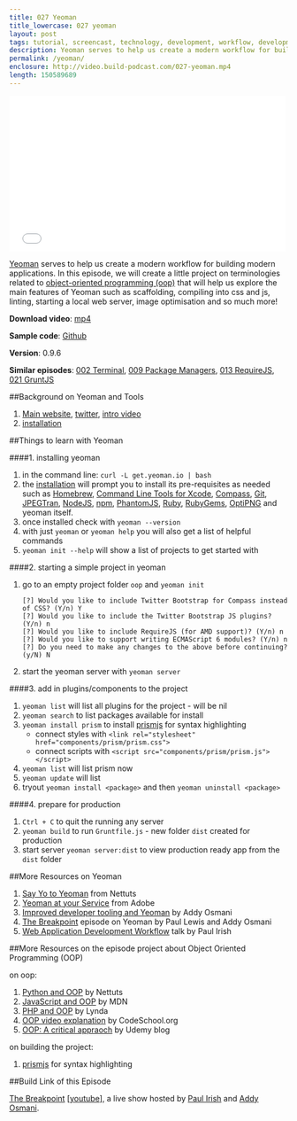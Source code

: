 ```yaml
---
title: 027 Yeoman
title_lowercase: 027 yeoman
layout: post
tags: tutorial, screencast, technology, development, workflow, development, yeoman, build, automation, optimisation, minification, scaffolding, generators, package managers
description: Yeoman serves to help us create a modern workflow for building modern applications. In this episode, we will create a little project on terminologies related to object-oriented programming (oop) that will help us explore the main features of Yeoman such as scaffolding, compiling into css and js, linting, starting a local web server, image optimisation and so much more!
permalink: /yeoman/
enclosure: http://video.build-podcast.com/027-yeoman.mp4
length: 150589689
---
```


<div id="video"><iframe src="//player.vimeo.com/video/56398883" width="500" height="281" frameborder="0" webkitallowfullscreen mozallowfullscreen allowfullscreen></iframe></div>

[Yeoman](http://yeoman.io/) serves to help us create a modern workflow for building modern applications. In this episode, we will create a little project on terminologies related to [object-oriented programming (oop)](http://en.wikipedia.org/wiki/Object-oriented_programming) that will help us explore the main features of Yeoman such as scaffolding, compiling into css and js, linting, starting a local web server, image optimisation and so much more!

**Download video**: [mp4](http://video.build-podcast.com/027-yeoman.mp4)

**Sample code**: [Github](https://github.com/sayanee/build-podcast/tree/master/027-yeoman)

**Version**: 0.9.6

**Similar episodes**: [002 Terminal](/terminal), [009 Package Managers](/package-managers), [013 RequireJS](/requirejs), [021 GruntJS](/gruntjs)

##Background on Yeoman and Tools

1. [Main website](http://yeoman.io/), [twitter](http://twitter.com/yeoman), [intro video](http://www.youtube.com/watch?v=vFacaBinGZ0#!)
1. [installation](https://github.com/yeoman/yeoman/wiki/Manual-Install)


##Things to learn with Yeoman

####1. installing yeoman

1. in the command line: `curl -L get.yeoman.io | bash`
1. the [installation](https://github.com/yeoman/yeoman/wiki/Manual-Install) will prompt you to install its pre-requisites as needed such as [Homebrew](http://mxcl.github.com/homebrew/), [Command Line Tools for Xcode](https://developer.apple.com/xcode/), [Compass](http://compass-style.org/), [Git](http://git-scm.com/), [JPEGTran](http://jpegclub.org/jpegtran/), [NodeJS](http://nodejs.org/), [npm](https://npmjs.org/), [PhantomJS](http://phantomjs.org/), [Ruby](http://www.ruby-lang.org/en/), [RubyGems](http://rubygems.org/), [OptiPNG](http://optipng.sourceforge.net/) and yeoman itself.
1. once installed check with `yeoman --version`
1. with just `yeoman` or `yeoman help` you will also get a list of helpful commands
1. `yeoman init --help` will show a list of projects to get started with

####2. starting a simple project in yeoman

1. go to an empty project folder `oop` and `yeoman init`

    ```
    [?] Would you like to include Twitter Bootstrap for Compass instead of CSS? (Y/n) Y
    [?] Would you like to include the Twitter Bootstrap JS plugins? (Y/n) n
    [?] Would you like to include RequireJS (for AMD support)? (Y/n) n
    [?] Would you like to support writing ECMAScript 6 modules? (Y/n) n
    [?] Do you need to make any changes to the above before continuing? (y/N) N
    ```
 1. start the yeoman server with `yeoman server`

####3. add in plugins/components to the project

1. `yeoman list` will list all plugins for the project - will be nil
1. `yeoman search` to list packages available for install
1. `yeoman install prism` to install [prismjs](http://prismjs.com/) for syntax highlighting
    - connect styles with `<link rel="stylesheet" href="components/prism/prism.css">`
    - connect scripts with `<script src="components/prism/prism.js"></script>`
1. `yeoman list` will list prism now
1. `yeoman update` will list
1. tryout `yeoman install <package>` and then `yeoman uninstall <package>`

####4. prepare for production

1. `Ctrl + C` to quit the running any server
1. `yeoman build` to run `Gruntfile.js` - new folder `dist` created for production
1. start server `yeoman server:dist` to view production ready app from the `dist` folder

##More Resources on Yeoman

1. [Say Yo to Yeoman](http://net.tutsplus.com/tutorials/tools-and-tips/say-yo-to-yeoman/) from Nettuts
1. [Yeoman at your Service](http://www.adobe.com/devnet/html5/articles/yeoman-at-your-service.html) from Adobe
1. [Improved developer tooling and Yeoman](http://addyosmani.com/blog/improved-developer-tooling-and-yeoman/) by Addy Osmani
1. [The Breakpoint](http://www.youtube.com/watch?v=ktwJ-EDiZoU) episode on Yeoman by Paul Lewis and Addy Osmani
1. [Web Application Development Workflow](http://www.youtube.com/watch?v=vDbbz-BdyYc) talk by Paul Irish

##More Resources on the episode project about Object Oriented Programming (OOP)

on oop:

1. [Python and OOP](http://net.tutsplus.com/tutorials/python-tutorials/python-from-scratch-object-oriented-programming/) by Nettuts
1. [JavaScript and OOP](https://developer.mozilla.org/en-US/docs/JavaScript/Introduction_to_Object-Oriented_JavaScript) by MDN
1. [PHP and OOP](http://www.lynda.com/PHP-tutorials/Object-Oriented-Programming-PHP/107953-2.html) by Lynda
1. [OOP video explanation](http://www.youtube.com/watch?v=lbXsrHGhBAU) by CodeSchool.org
1. [OOP: A critical appraoch](http://www.udemy.com/blog/object-oriented-programming-a-critical-approach/) by Udemy blog

on building the project:

1. [prismjs](http://prismjs.com/) for syntax highlighting

##Build Link of this Episode

[The Breakpoint](https://developers.google.com/live/shows/11128541/) [[youtube](http://www.youtube.com/user/GoogleDevelopers/videos?query=breakpoint)], a live show hosted by [Paul Irish](http://paulirish.com/) and [Addy Osmani](http://addyosmani.com/blog/).
